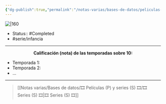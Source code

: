 ```yaml
---
{"dg-publish":true,"permalink":"/notas-varias/bases-de-datos/peliculas-p-y-series-s/s-brandy-mr-whiskers/"}
---
```



![|160](https://m.media-amazon.com/images/M/MV5BZDZhMmUyNGMtMjE4My00ZGFlLWJiNWQtNjM1OTAzZWJlMGZiXkEyXkFqcGdeQXVyODA4OTIyMzY@._V1_SX300.jpg)

- Status:: #Completed 
- #serie/infancia 

---

**<center>Calificación (nota) de las temporadas sobre 10:</center>**

- Temporada 1: 
- Temporada 2: 
- ...

---

> [[Notas varias/Bases de datos/🎞️ Películas (P) y series (S) 🎞️/🎞️ Series (S) 🎞️\|🎞️ Series (S) 🎞️]]